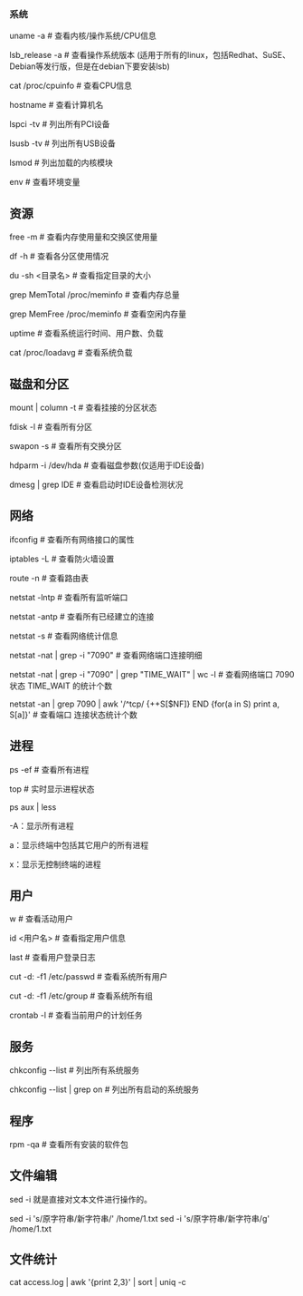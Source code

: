 ### 系统

 uname -a               # 查看内核/操作系统/CPU信息
 
 lsb_release -a         # 查看操作系统版本 (适用于所有的linux，包括Redhat、SuSE、Debian等发行版，但是在debian下要安装lsb)   

cat /proc/cpuinfo      # 查看CPU信息

hostname               # 查看计算机名

lspci -tv              # 列出所有PCI设备

lsusb -tv              # 列出所有USB设备

lsmod                  # 列出加载的内核模块

env                    # 查看环境变量

## 资源


free -m                # 查看内存使用量和交换区使用量

df -h                  # 查看各分区使用情况

du -sh <目录名>        # 查看指定目录的大小

grep MemTotal /proc/meminfo   # 查看内存总量

grep MemFree /proc/meminfo    # 查看空闲内存量

uptime                 # 查看系统运行时间、用户数、负载

cat /proc/loadavg      # 查看系统负载

## 磁盘和分区


mount | column -t      # 查看挂接的分区状态

fdisk -l               # 查看所有分区

swapon -s              # 查看所有交换分区

hdparm -i /dev/hda     # 查看磁盘参数(仅适用于IDE设备)

dmesg | grep IDE       # 查看启动时IDE设备检测状况

## 网络

ifconfig               # 查看所有网络接口的属性

iptables -L            # 查看防火墙设置

route -n               # 查看路由表

netstat -lntp          # 查看所有监听端口

netstat -antp          # 查看所有已经建立的连接

netstat -s             # 查看网络统计信息

netstat -nat | grep -i "7090"   # 查看网络端口连接明细  

netstat -nat | grep -i "7090" | grep "TIME_WAIT" | wc -l  # 查看网络端口 7090 状态 TIME_WAIT 的统计个数 

netstat -an | grep 7090 | awk '/^tcp/ {++S[$NF]} END {for(a in S) print a, S[a]}'   # 查看端口 连接状态统计个数

## 进程

ps -ef                 # 查看所有进程

top                    # 实时显示进程状态

ps aux | less

 -A：显示所有进程

  a：显示终端中包括其它用户的所有进程

 x：显示无控制终端的进程

## 用户

w                      # 查看活动用户

id <用户名>            # 查看指定用户信息

last                   # 查看用户登录日志

cut -d: -f1 /etc/passwd   # 查看系统所有用户

cut -d: -f1 /etc/group    # 查看系统所有组

crontab -l             # 查看当前用户的计划任务

## 服务

chkconfig --list       # 列出所有系统服务

chkconfig --list | grep on    # 列出所有启动的系统服务

## 程序

rpm -qa                # 查看所有安装的软件包

## 文件编辑

sed -i 就是直接对文本文件进行操作的。

sed -i 's/原字符串/新字符串/' /home/1.txt
sed -i 's/原字符串/新字符串/g' /home/1.txt

## 文件统计 

cat access.log  | awk '{print $2,$3}' | sort | uniq -c    
